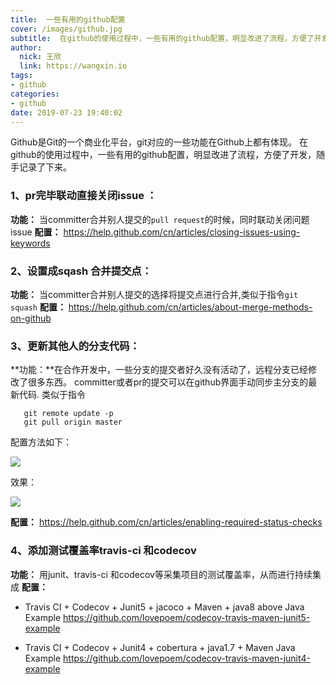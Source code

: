 ```yaml
---
title:  一些有用的github配置
cover: /images/github.jpg
subtitle:  在github的使用过程中，一些有用的github配置，明显改进了流程，方便了开发，随手记录了下来
author: 
  nick: 王欣
  link: https://wangxin.io
tags: 
- github
categories: 
- github
date: 2019-07-23 19:40:02
---
```


Github是Git的一个商业化平台，git对应的一些功能在Github上都有体现。 在github的使用过程中，一些有用的github配置，明显改进了流程，方便了开发，随手记录了下来。

###  1、pr完毕联动直接关闭issue ：
**功能：** 当committer合并别人提交的`pull request`的时候，同时联动关闭问题issue
**配置：** https://help.github.com/cn/articles/closing-issues-using-keywords

### 2、设置成sqash 合并提交点：
**功能：** 当committer合并别人提交的选择将提交点进行合并,类似于指令`git squash`
**配置：** https://help.github.com/cn/articles/about-merge-methods-on-github

### 3、更新其他人的分支代码：
**功能：**在合作开发中，一些分支的提交者好久没有活动了，远程分支已经修改了很多东西。 committer或者pr的提交可以在github界面手动同步主分支的最新代码.
类似于指令

```
   git remote update -p
   git pull origin master 
```
配置方法如下：

![](/images/enforce-update.png)

效果： 

![](/images/update-branch.png)

**配置：** https://help.github.com/cn/articles/enabling-required-status-checks

### 4、添加测试覆盖率travis-ci 和codecov
**功能：** 用junit、travis-ci 和codecov等采集项目的测试覆盖率，从而进行持续集成
**配置：** 

* Travis CI + Codecov + Junit5 + jacoco + Maven + java8 above Java Example
https://github.com/lovepoem/codecov-travis-maven-junit5-example

* Travis CI + Codecov + Junit4 + cobertura + java1.7 + Maven Java Example
https://github.com/lovepoem/codecov-travis-maven-junit4-example

